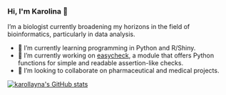 ### Hi, I'm Karolina 👋

I’m a biologist currently broadening my horizons in the field of bioinformatics, particularly in data analysis.

- 🌱 I’m currently learning programming in Python and R/Shiny.
- 🔭 I’m currently working on [easycheck](https://github.com/nyggus/easycheck), a module that offers Python functions for simple and readable assertion-like checks.
- 👯 I’m looking to collaborate on pharmaceutical and medical projects.


<!-- Github stats from https://github.com/anuraghazra/github-readme-stats -->
[![karollayna's GitHub stats](https://github-readme-stats.vercel.app/api?username=karollayna&hide=stars,issues&show_icons=true&hide_rank=true&show=prs_merged_percentage)](https://github.com/karollayna/github-readme-stats)
